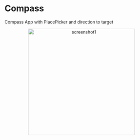# Compass
Compass App with PlacePicker and direction to target 
<p align="center">
  <img src="https://user-images.githubusercontent.com/37590200/110864810-eb6d3080-82c2-11eb-820b-130c92eb140a.jpg" width="350" title="screenshot1">
</p>

